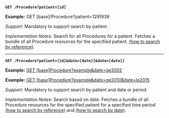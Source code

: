 
**`GET /Procedure?patient=[id]`**

**Example:** GET [base]/Procedure?patient=1291938

*Support:* Mandatory to support search by patient.

*Implementation Notes:* Search for all Procedures for a patient. Fetches a bundle of all Procedure resources for the specified patient. [(how to search by reference)].


-----------
**`GET /Procedure?patient=[id]&date=[date]{&date=[date]}`**

**Example:** [GET [base]Procedure?example&date=ge2002](http://fhir2.healthintersections.com.au/open/Procedure?example&date=ge2002)

**Example:** [GET [base]Procedure?example&date=ge2010$date=le2015](http://fhir2.healthintersections.com.au/open/Procedure?example&date=ge2010&date=le2015)

*Support:* Mandatory to support search by patient and date or period.

*Implementation Notes:* Search based on date. Fetches a bundle of all Procedure resources for the specified patient for a specified time period [(how to search by reference)] and [(how to search by date)].



  [(how to search by reference)]: {{site.data.fhir.path}}search.html#reference
  [(how to search by token)]: {{site.data.fhir.path}}search.html#token
   [(how to search by date)]: {{site.data.fhir.path}}search.html#date
